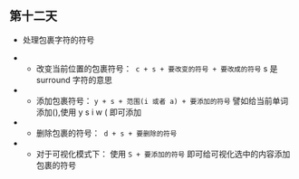 ## 第十二天

- 处理包裹字符的符号

- - 改变当前位置的包裹符号：` c + s + 要改变的符号 + 要改成的符号`
    s 是 surround 字符的意思

- - 添加包裹符号： `y + s + 范围(i 或者 a) + 要添加的符号`
    譬如给当前单词添加(),使用 y s i w ( 即可添加

- - 删除包裹的符号：` d + s + 要删除的符号`

- - 对于可视化模式下： 使用 `S + 要添加的符号` 即可给可视化选中的内容添加包裹的符号
